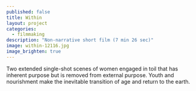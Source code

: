 ```yaml
---
published: false
title: Within
layout: project
categories:
  - filmmaking
description: "Non-narrative short film (7 min 26 sec)"
image: within-12116.jpg
image_brighten: true
---
```


Two extended single-shot scenes of women engaged in toil that has inherent
purpose but is removed from external purpose. Youth and nourishment make the
inevitable transition of age and return to the earth.

